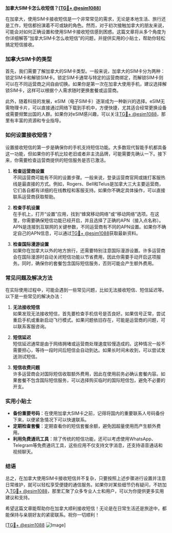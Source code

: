 **加拿大SIM卡怎么收短信？[[TG💪+ @esim1088](https://t.me/s/esim1088)]**

在加拿大，使用SIM卡接收短信是一个非常常见的需求，无论是本地生活、旅行还是工作，短信都扮演着不可或缺的角色。然而，对于初次接触加拿大的朋友来说，可能会对如何正确设置和使用SIM卡接收短信感到困惑。这篇文章将从多个角度为你详细解答“加拿大SIM卡怎么收短信”的问题，并提供实用的小贴士，帮助你轻松搞定短信接收。

### 加拿大SIM卡的类型

首先，我们需要了解加拿大的SIM卡类型。一般来说，加拿大的SIM卡分为两种：锁定SIM卡和解锁SIM卡。锁定SIM卡通常与特定的运营商绑定，而解锁SIM卡则可以在不同运营商之间自由切换。如果你是第一次在加拿大使用手机，建议选择解锁SIM卡，这样可以根据个人需求随时更换套餐或运营商。

此外，随着科技的发展，eSIM（电子SIM卡）逐渐成为一种新兴的选择。eSIM无需物理卡片，可以直接通过网络下载到手机中，方便快捷，尤其适合经常更换设备或需要频繁出国的人群。如果你对eSIM感兴趣，可以关注[TG💪+ @esim1088](https://t.me/s/esim1088)，那里有丰富的资源和专业指导。

### 如何设置接收短信？

设置接收短信的第一步是确保你的手机支持短信功能。大多数现代智能手机都具备这一功能，但如果你的手机比较老旧或者非主流品牌，可能需要先确认一下。接下来，你需要检查运营商提供的短信服务是否已激活。

1. **检查运营商设置**  
   不同运营商可能有不同的设置步骤。一般来说，登录运营商官网或拨打客服热线是最直接的方式。例如，Rogers、Bell和Telus是加拿大三大主要运营商，它们各自都有详细的在线教程和客服支持。如果你不确定具体操作，可以直接联系运营商获取帮助。

2. **检查手机设置**  
   在手机上，打开“设置”应用，找到“蜂窝移动网络”或“移动网络”选项。在这里，你需要确保短信功能已经开启，并且选择了正确的APN（接入点名称）。APN是连接到互联网的关键参数，不同运营商有不同的APN设置。如果你不确定自己的APN信息，可以通过[TG💪+ @esim1088](https://t.me/s/esim1088)获取最新资料。

3. **检查国际漫游设置**  
   如果你在加拿大以外的地方旅行，还需要特别注意国际漫游设置。许多运营商会在国际漫游时自动关闭短信功能以节省费用，因此你需要手动开启这项服务。同时，确保你的套餐包含国际短信服务，否则可能会产生额外费用。

### 常见问题及解决方法

在实际使用过程中，可能会遇到一些常见问题，比如无法接收短信、短信延迟等。以下是一些常见的解决办法：

1. **无法接收短信**  
   如果发现无法接收短信，首先要检查手机信号是否良好。如果信号正常，尝试重启手机或重新启动飞行模式。如果问题依旧存在，可能是运营商的问题，可以联系客服咨询。

2. **短信延迟**  
   短信延迟通常是由于网络拥堵或运营商处理速度较慢造成的。这种情况一般不需要担心，等待一段时间后短信会自动到达。如果长时间未收到，可以尝试发送测试短信。

3. **短信收费问题**  
   许多运营商会对国际短信收取额外费用，因此在使用前务必确认套餐内容。如果套餐不包含国际短信服务，可以选择购买临时的国际短信包，避免不必要的开支。

### 实用小贴士

- **备份重要号码**：在使用加拿大SIM卡之前，记得将国内的重要联系人号码备份下来，以便紧急情况下可以快速联系。
- **定期检查套餐**：定期查看你的短信套餐余额，避免因超量使用而产生额外费用。
- **利用免费通讯工具**：除了传统的短信功能，还可以考虑使用WhatsApp、Telegram等免费通讯工具，这些应用不仅支持文字消息，还支持语音通话和视频聊天。

### 结语

总之，在加拿大使用SIM卡接收短信并不复杂，只要按照上述步骤进行设置并注意日常维护，就可以轻松享受便捷的通信服务。如果你对某些细节仍有疑问，不妨加入[TG💪+ @esim1088](https://t.me/s/esim1088)，那里汇聚了众多专业人士和用户，可以为你提供更多实用建议和支持。

希望这篇文章能帮助你在加拿大顺利接收短信！无论是在日常生活还是旅途中，都能保持与亲朋好友的紧密联系。祝你一切顺利！

[[TG💪+ @esim1088](https://t.me/s/esim1088) ![Image](https://i.postimg.cc/4NQfJmqS/Snipaste-2025-05-13-00-14-12.png)]
